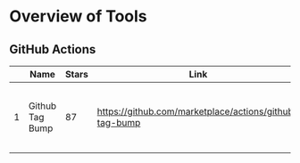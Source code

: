# Overview of Tools

## GitHub Actions

|    | Name | Stars | Link | Related |
| -- | ---- | ----- | ---- | ------- |
|  1 | Github Tag Bump | 87 | https://github.com/marketplace/actions/github-tag-bump | - [Creating A Github Action to Tag Commits](https://itnext.io/creating-a-github-action-to-tag-commits-2722f1560dec) |
